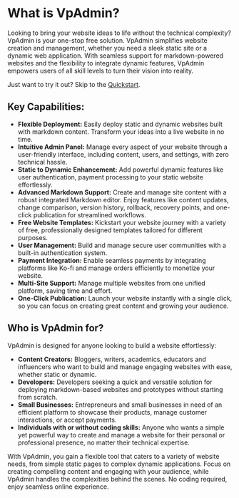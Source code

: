 # What is VpAdmin?

Looking to bring your website ideas to life without the technical complexity? VpAdmin is your one-stop free solution. VpAdmin simplifies website creation and management, whether you need a sleek static site or a dynamic web application. With seamless support for markdown-powered websites and the flexibility to integrate dynamic features, VpAdmin empowers users of all skill levels to turn their vision into reality.

Just want to try it out? Skip to the <a href="https://www.vpadmin.org/getting-started" target="_blank">Quickstart</a>.

## Key Capabilities:

- **Flexible Deployment:** Easily deploy static and dynamic websites built with markdown content. Transform your ideas into a live website in no time.
- **Intuitive Admin Panel:** Manage every aspect of your website through a user-friendly interface, including content, users, and settings, with zero technical hassle.
- **Static to Dynamic Enhancement:** Add powerful dynamic features like user authentication, payment processing to your static website effortlessly.
- **Advanced Markdown Support:** Create and manage site content with a robust integrated Markdown editor. Enjoy features like content updates, change comparison, version history, rollback, recovery points, and one-click publication for streamlined workflows.
- **Free Website Templates:** Kickstart your website journey with a variety of free, professionally designed templates tailored for different purposes.
- **User Management:** Build and manage secure user communities with a built-in authentication system.
- **Payment Integration:** Enable seamless payments by integrating platforms like Ko-fi and manage orders efficiently to monetize your website.
- **Multi-Site Support:** Manage multiple websites from one unified platform, saving time and effort.
- **One-Click Publication:** Launch your website instantly with a single click, so you can focus on creating great content and growing your audience.

## Who is VpAdmin for?

VpAdmin is designed for anyone looking to build a website effortlessly:

- **Content Creators:** Bloggers, writers, academics, educators and influencers who want to build and manage engaging websites with ease, whether static or dynamic.
- **Developers:** Developers seeking a quick and versatile solution for deploying markdown-based websites and prototypes without starting from scratch.
- **Small Businesses:** Entrepreneurs and small businesses in need of an efficient platform to showcase their products, manage customer interactions, or accept payments.
- **Individuals with or without coding skills:** Anyone who wants a simple yet powerful way to create and manage a website for their personal or professional presence, no matter their technical expertise.

With VpAdmin, you gain a flexible tool that caters to a variety of website needs, from simple static pages to complex dynamic applications. Focus on creating compelling content and engaging with your audience, while VpAdmin handles the complexities behind the scenes. No coding required, enjoy seamless online experience.

